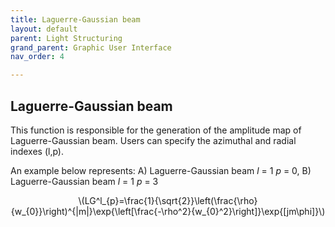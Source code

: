 ```yaml
---
title: Laguerre-Gaussian beam
layout: default
parent: Light Structuring
grand_parent: Graphic User Interface
nav_order: 4

---
```

## [](#header-2)Laguerre-Gaussian beam
<script id="MathJax-script" async src="https://cdn.jsdelivr.net/npm/mathjax@3/es5/tex-mml-chtml.js"></script>
This function is responsible for the generation of the amplitude map of Laguerre-Gaussian beam. 
Users can specify the azimuthal and radial indexes \(l,p\).



An example below represents: A) Laguerre-Gaussian beam _l_ = 1 _p_ = 0, B) Laguerre-Gaussian beam _l_ = 1 _p_ = 3
<p align="center">
\(LG^l_{p}=\frac{1}{\sqrt{2}}\left(\frac{\rho}{w_{0}}\right)^{|m|}\exp{\left[\frac{-\rho^2}{w_{0}^2}\right]}\exp{[jm\phi]}\)
<p>
 


